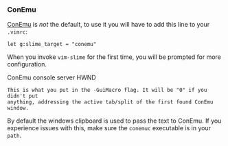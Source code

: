 
### ConEmu

[ConEmu](https://conemu.github.io/) is *not* the default, to use it you will have to add this line to your `.vimrc`:

```vim
let g:slime_target = "conemu"
```

When you invoke `vim-slime` for the first time, you will be prompted for more configuration.

ConEmu console server HWND

    This is what you put in the -GuiMacro flag. It will be "0" if you didn't put
    anything, addressing the active tab/split of the first found ConEmu window.

By default the windows clipboard is used to pass the text to ConEmu. If you
experience issues with this, make sure the `conemuc` executable is in your
`path`.

